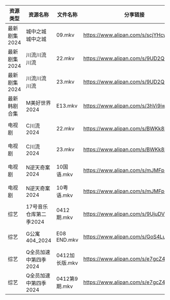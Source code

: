 | 资源类型     | 资源名称           | 文件名称        | 分享链接                                 | 更新时间                |
| -------- | -------------- | ----------- | ------------------------------------ | ------------------- |
| 最新剧集2024 | 城中之城城中之城       | 09.mkv      | https://www.alipan.com/s/scjYHcw12HE | 2024-04-13 00:06:56 |
| 最新剧集2024 | 川流川流川流         | 22.mkv      | https://www.alipan.com/s/9UD2QRyWdTU | 2024-04-13 00:06:58 |
| 最新剧集2024 | 川流川流川流         | 23.mkv      | https://www.alipan.com/s/9UD2QRyWdTU | 2024-04-13 00:06:58 |
| 最新韩剧合集   | M美好世界2024      | E13.mkv     | https://www.alipan.com/s/3hVi9iw3g6N | 2024-04-13 00:05:33 |
| 电视剧      | C川流2024        | 22.mkv      | https://www.alipan.com/s/BWKk8kn6ZqK | 2024-04-13 00:05:13 |
| 电视剧      | C川流2024        | 23.mkv      | https://www.alipan.com/s/BWKk8kn6ZqK | 2024-04-13 00:05:13 |
| 电视剧      | N逆天奇案2024      | 10国语.mkv    | https://www.alipan.com/s/mJMFp4HEXy4 | 2024-04-13 00:05:36 |
| 电视剧      | N逆天奇案2024      | 10粤语.mkv    | https://www.alipan.com/s/mJMFp4HEXy4 | 2024-04-13 00:05:36 |
| 综艺       | 17号音乐仓库第二季2024 | 0412期.mkv   | https://www.alipan.com/s/9UjuDVabbAo | 2024-04-13 00:06:01 |
| 综艺       | G公寓404_2024    | E08 END.mkv | https://www.alipan.com/s/GoS4LufpWv2 | 2024-04-13 00:06:17 |
| 综艺       | Q全员加速中第四季2024  | 0412加长版.mkv | https://www.alipan.com/s/e7gcZ4pytd9 | 2024-04-13 00:06:36 |
| 综艺       | Q全员加速中第四季2024  | 0412第9期.mkv | https://www.alipan.com/s/e7gcZ4pytd9 | 2024-04-13 00:06:36 |
